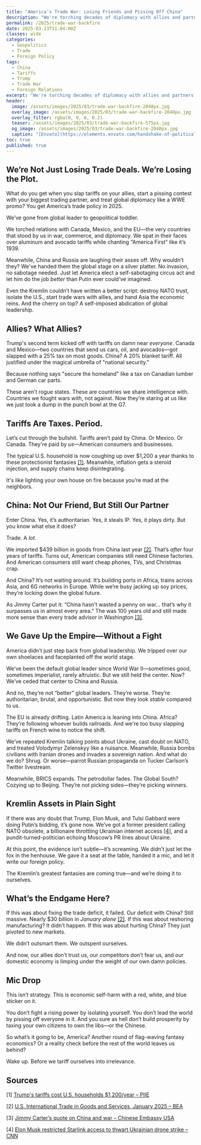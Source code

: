 ```yaml
---
title: "America's Trade War: Losing Friends and Pissing Off China"
description: "We're torching decades of diplomacy with allies and partners for a tariff tantrum. Here's how America's trade war obsession is backfiring."
permalink: /2025/trade-war-backfire
date: 2025-03-23T11:04:00Z
classes: wide
categories:
  - Geopolitics
  - Trade
  - Foreign Policy
tags:
  - China
  - Tariffs
  - Trump
  - Trade War
  - Foreign Relations
excerpt: "We're torching decades of diplomacy with allies and partners for a tariff tantrum. Here's how America's trade war obsession is backfiring."
header:
  image: /assets/images/2025/03/trade-war-backfire-2048px.jpg
  overlay_image: /assets/images/2025/03/trade-war-backfire-2048px.jpg
  overlay_filter: rgba(0, 0, 0, 0.2)
  teaser: /assets/images/2025/03/trade-war-backfire-575px.jpg
  og_image: /assets/images/2025/03/trade-war-backfire-2048px.jpg
  caption: "[Envato](https://elements.envato.com/handshake-of-political-partners-or-foreign-delegat-UT9T5SH)"
toc: true
published: true
---
```


## We’re Not Just Losing Trade Deals. We’re Losing the Plot.

What do you get when you slap tariffs on your allies, start a pissing contest with your biggest trading partner, and treat global diplomacy like a WWE promo? You get America’s trade policy in 2025.

We’ve gone from global leader to geopolitical toddler.

We torched relations with Canada, Mexico, and the EU—the very countries that stood by us in war, commerce, and diplomacy. We spat in their faces over aluminum and avocado tariffs while chanting "America First" like it’s 1939.

Meanwhile, China and Russia are laughing their asses off. Why wouldn’t they? We've handed them the global stage on a silver platter. No invasion, no sabotage needed. Just let America elect a self-sabotaging circus act and let him do the job *better* than Putin ever could’ve imagined.

Even the Kremlin couldn’t have written a better script: destroy NATO trust, isolate the U.S., start trade wars with allies, and hand Asia the economic reins. And the cherry on top? A self-imposed abdication of global leadership.

## Allies? What Allies?

Trump's second term kicked off with tariffs on damn near *everyone*. Canada and Mexico—two countries that send us cars, oil, and avocados—got slapped with a 25% tax on most goods. China? A 20% blanket tariff. All justified under the magical umbrella of "national security."

Because nothing says "secure the homeland" like a tax on Canadian lumber and German car parts.

These aren’t rogue states. These are countries we share intelligence with. Countries we fought wars *with*, not against. Now they’re staring at us like we just took a dump in the punch bowl at the G7.

## Tariffs Are Taxes. Period.

Let’s cut through the bullshit. Tariffs aren’t paid by China. Or Mexico. Or Canada. They're paid by *us*—American consumers and businesses.

The typical U.S. household is now coughing up over $1,200 a year thanks to these protectionist fantasies <a href="https://www.piie.com/research/piie-charts/2025/trumps-tariffs-canada-mexico-and-china-would-cost-typical-us-household">[1]</a>. Meanwhile, inflation gets a steroid injection, and supply chains keep disintegrating.

It's like lighting your own house on fire because you’re mad at the neighbors.

## China: Not Our Friend, But Still Our Partner

Enter China. Yes, it’s authoritarian. Yes, it steals IP. Yes, it plays dirty. But you know what else it does?

Trade. A *lot*.

We imported $439 billion in goods from China last year <a href="https://www.bea.gov/news/2025/us-international-trade-goods-and-services-january-2025">[2]</a>. That’s *after* four years of tariffs. Turns out, American companies still need Chinese factories. And American consumers still want cheap phones, TVs, and Christmas crap.

And China? It’s not waiting around. It’s building ports in Africa, trains across Asia, and 6G networks in Europe. While we’re busy jacking up soy prices, they’re locking down the global future.

As Jimmy Carter put it: “China hasn’t wasted a penny on war... that’s why it surpasses us in almost every area.” The was 100 years old and still made more sense than every trade advisor in Washington <a href="http://us.china-embassy.gov.cn/eng/zggs/202502/t20250220_11559124.htm">[3]</a>.

## We Gave Up the Empire—Without a Fight

America didn’t just step back from global leadership. We tripped over our own shoelaces and faceplanted off the world stage.

We’ve been the default global leader since World War II—sometimes good, sometimes imperialist, rarely altruistic. But we still held the center. Now? We’ve ceded that center to China and Russia.

And no, they’re not “better” global leaders. They’re worse. They’re authoritarian, brutal, and opportunistic. But now they look *stable* compared to us.

The EU is already drifting. Latin America is leaning into China. Africa? They’re following whoever builds railroads. And we're too busy slapping tariffs on French wine to notice the shift.

We’ve repeated Kremlin talking points about Ukraine, cast doubt on NATO, and treated Volodymyr Zelenskyy like a nuisance. Meanwhile, Russia bombs civilians with Iranian drones and invades a sovereign nation. And what do we do? Shrug. Or worse—parrot Russian propaganda on Tucker Carlson’s Twitter livestream.

Meanwhile, BRICS expands. The petrodollar fades. The Global South? Cozying up to Beijing. They’re not picking sides—they’re picking winners.

## Kremlin Assets in Plain Sight

If there was any doubt that Trump, Elon Musk, and Tulsi Gabbard were doing Putin’s bidding, it’s gone now. We’ve got a former president calling NATO obsolete, a billionaire throttling Ukrainian internet access <a href="https://www.reuters.com/business/us-could-cut-ukraines-access-starlink-internet-services-over-minerals-say-2025-02-22/">[4]</a>, and a pundit-turned-politician echoing Moscow’s PR lines about Ukraine.

At this point, the evidence isn’t subtle—it’s screaming. We didn’t just let the fox in the henhouse. We gave it a seat at the table, handed it a mic, and let it write our foreign policy.

The Kremlin’s greatest fantasies are coming true—and we’re doing it to ourselves.

## What’s the Endgame Here?

If this was about fixing the trade deficit, it failed. Our deficit with China? Still massive. Nearly $30 billion in *January alone* <a href="https://www.bea.gov/news/2025/us-international-trade-goods-and-services-january-2025">[2]</a>. If this was about reshoring manufacturing? It didn’t happen. If this was about hurting China? They just pivoted to new markets.

We didn’t outsmart them. We outspent ourselves.

And now, our allies don’t trust us, our competitors don’t fear us, and our domestic economy is limping under the weight of our own damn policies.

## Mic Drop

This isn’t strategy. This is economic self-harm with a red, white, and blue sticker on it.

You don’t fight a rising power by isolating yourself. You don’t lead the world by pissing off everyone in it. And you sure as hell don’t build prosperity by taxing your own citizens to own the libs—or the Chinese.

So what’s it going to be, America? Another round of flag-waving fantasy economics? Or a reality check before the rest of the world leaves us behind?

Wake up. Before we tariff ourselves into irrelevance.

## Sources
<a name="sources"></a>

[1] <a href="https://www.piie.com/research/piie-charts/2025/trumps-tariffs-canada-mexico-and-china-would-cost-typical-us-household">Trump's tariffs cost U.S. households $1,200/year – PIIE</a>

[2] <a href="https://www.bea.gov/news/2025/us-international-trade-goods-and-services-january-2025">U.S. International Trade in Goods and Services, January 2025 – BEA</a>

[3] <a href="http://us.china-embassy.gov.cn/eng/zggs/202502/t20250220_11559124.htm">Jimmy Carter’s quote on China and war – Chinese Embassy USA</a>

[4] <a href="https://www.reuters.com/business/us-could-cut-ukraines-access-starlink-internet-services-over-minerals-say-2025-02-22/">Elon Musk restricted Starlink access to thwart Ukrainian drone strike – CNN</a>